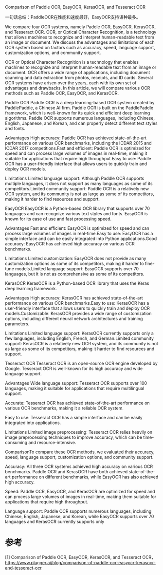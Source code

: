 Comparison of Paddle OCR, EasyOCR, KerasOCR, and Tesseract OCR

一句话总结：PaddleOCR在性能和速度最好，EasyOCR支持语种最多。

We compare four OCR systems, namely Paddle OCR, EasyOCR, KerasOCR, and Tesseract OCR. OCR, or Optical Character Recognition, is a technology that allows machines to recognize and interpret human-readable text from an image or document. We discuss the advantages and limitations of each OCR system based on factors such as accuracy, speed, language support, customization options, and community support.

OCR or Optical Character Recognition is a technology that enables machines to recognize and interpret human-readable text from an image or document. OCR offers a wide range of applications, including document scanning and data extraction from photos, receipts, and ID cards. Several OCR systems have arisen over the years, each with its own set of advantages and drawbacks. In this article, we will compare various OCR methods such as Paddle OCR, EasyOCR, and KerasOCR.

Paddle OCR
Paddle OCR is a deep learning-based OCR system created by PaddlePaddle, a Chinese AI firm. Paddle OCR is built on the PaddlePaddle framework, which is well-known for its quick and efficient deep learning algorithms. Paddle OCR supports numerous languages, including Chinese, English, Japanese, and Korean, and can properly detect different text styles and fonts.

Advantages
High accuracy: Paddle OCR has achieved state-of-the-art performance on various OCR benchmarks, including the ICDAR 2015 and ICDAR 2017 competitions.Fast and efficient: Paddle OCR is optimized for speed and can process large volumes of images in real-time, making it suitable for applications that require high throughput.Easy to use: Paddle OCR has a user-friendly interface that allows users to quickly train and deploy OCR models.

Limitations
Limited language support: Although Paddle OCR supports multiple languages, it does not support as many languages as some of its competitors.Limited community support: Paddle OCR is a relatively new OCR system, and its community is not as large as some of its competitors, making it harder to find resources and support.

EasyOCR
EasyOCR is a Python-based OCR library that supports over 70 languages and can recognize various text styles and fonts. EasyOCR is known for its ease of use and fast processing speed.

Advantages
Fast and efficient: EasyOCR is optimized for speed and can process large volumes of images in real-time.Easy to use: EasyOCR has a simple interface and can be easily integrated into Python applications.Good accuracy: EasyOCR has achieved high accuracy on various OCR benchmarks.

Limitations
Limited customization: EasyOCR does not provide as many customization options as some of its competitors, making it harder to fine-tune models.Limited language support: EasyOCR supports over 70 languages, but it is not as comprehensive as some of its competitors.

KerasOCR
KerasOCR is a Python-based OCR library that uses the Keras deep learning framework.

Advantages
High accuracy: KerasOCR has achieved state-of-the-art performance on various OCR benchmarks.Easy to use: KerasOCR has a user-friendly interface that allows users to quickly train and deploy OCR models.Customizable: KerasOCR provides a wide range of customization options, including different neural network architectures and training parameters.

Limitations
Limited language support: KerasOCR currently supports only a few languages, including English, French, and German.Limited community support: KerasOCR is a relatively new OCR system, and its community is not as large as some of its competitors, making it harder to find resources and support.

Tesseract OCR
Tesseract OCR is an open-source OCR engine developed by Google. Tesseract OCR is well-known for its high accuracy and wide language support.

Advantages
Wide language support: Tesseract OCR supports over 100 languages, making it suitable for applications that require multilingual support.

Accurate: Tesseract OCR has achieved state-of-the-art performance on various OCR benchmarks, making it a reliable OCR system.

Easy to use: Tesseract OCR has a simple interface and can be easily integrated into applications.

Limitations
Limited image preprocessing: Tesseract OCR relies heavily on image preprocessing techniques to improve accuracy, which can be time-consuming and resource-intensive.

ComparisonTo compare these OCR methods, we evaluated their accuracy, speed, language support, customization options, and community support.

Accuracy: All three OCR systems achieved high accuracy on various OCR benchmarks. Paddle OCR and KerasOCR have both achieved state-of-the-art performance on different benchmarks, while EasyOCR has also achieved high accuracy.

Speed: Paddle OCR, EasyOCR, and KerasOCR are optimized for speed and can process large volumes of images in real-time, making them suitable for applications that require high throughput.

Language support: Paddle OCR supports numerous languages, including Chinese, English, Japanese, and Korean, while EasyOCR supports over 70 languages and KerasOCR currently supports only

# 参考

[1] Comparison of Paddle OCR, EasyOCR, KerasOCR, and Tesseract OCR，https://www.plugger.ai/blog/comparison-of-paddle-ocr-easyocr-kerasocr-and-tesseract-ocr